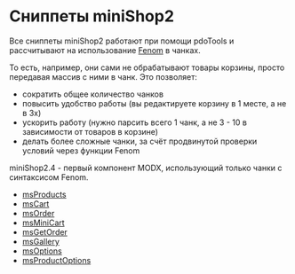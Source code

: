 
# Cниппеты miniShop2

Все сниппеты miniShop2 работают при помощи pdoTools и рассчитывают на использование [Fenom][2] в чанках.

То есть, например, они сами не обрабатывают товары корзины, просто передавая массив с ними в чанк.
Это позволяет:

- сократить общее количество чанков
- повысить удобство работы (вы редактируете корзину в 1 месте, а не в 3х)
- ускорить работу (нужно парсить всего 1 чанк, а не 3 - 10 в зависимости от товаров в корзине)
- делать более сложные чанки, за счёт продвинутой проверки условий через функции Fenom

miniShop2.4 - первый компонент MODX, использующий только чанки с синтаксисом Fenom.

- [msProducts](/components/minishop2/snippets/msproducts)
- [msCart](/components/minishop2/snippets/mscart)
- [msOrder](/components/minishop2/snippets/msorder)
- [msMiniCart](/components/minishop2/snippets/msminicart)
- [msGetOrder](/components/minishop2/snippets/msgetorder)
- [msGallery](/components/minishop2/snippets/msgallery)
- [msOptions](/components/minishop2/snippets/msoptions)
- [msProductOptions](/components/minishop2/snippets/msproductoptions)

[2]: /components/pdotools/parser
